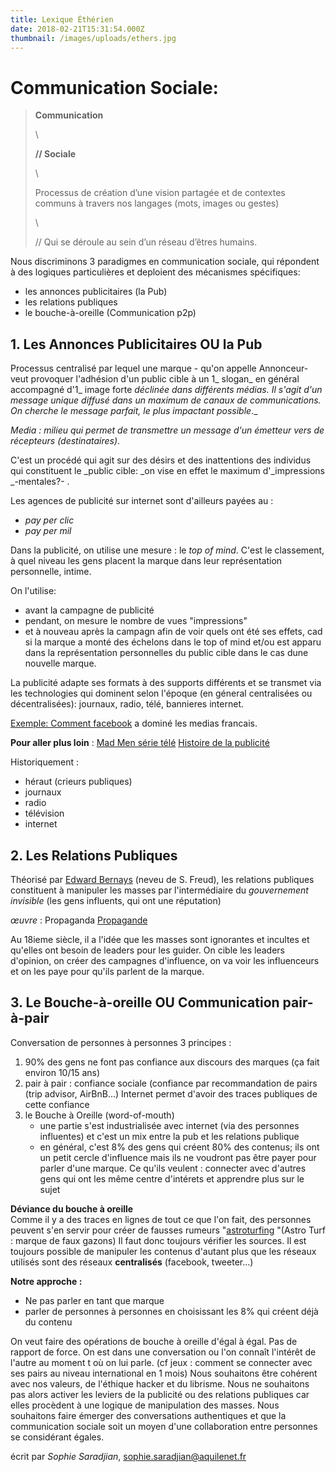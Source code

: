```yaml
---
title: Lexique Éthérien
date: 2018-02-21T15:31:54.000Z
thumbnail: /images/uploads/ethers.jpg
---
```

# Communication Sociale:

> **Communication**
>
> \
>
> **// Sociale**
>
> \
>
> Processus de création d’une vision partagée et de contextes communs à travers nos langages (mots, images ou gestes)
>
> \
>
>    // Qui se déroule au sein d’un réseau d’êtres humains.

Nous discriminons 3 paradigmes en communication sociale, qui répondent à des logiques particulières et deploient des mécanismes spécifiques: 

* les annonces publicitaires (la Pub)
* les relations publiques
* le bouche-à-oreille (Communication p2p)

## 1. Les Annonces Publicitaires OU la Pub

Processus centralisé par lequel une marque - qu'on appelle Annonceur-  veut provoquer l'adhésion d'un public cible à un 1_ slogan_ en général accompagné d'1_ image forte _déclinée dans différents médias. Il s'agit d'un message unique diffusé dans un maximum de canaux de communications.
On cherche le message parfait, le plus impactant possible_._

_Media : milieu qui permet de transmettre un message d'un émetteur vers de récepteurs (destinataires)_.

C'est un procédé qui agit sur des désirs et des inattentions des individus qui constituent le _public cible: _on vise en effet le maximum d'_impressions _-mentales?- .

Les agences de publicité sur internet sont d'ailleurs payées au :

* _pay per clic_ 
* _pay per mil_


Dans la publicité, on utilise une mesure : le _top of mind_. C'est le classement, à quel niveau les gens placent la marque dans leur représentation personnelle, intime.

On l'utilise:

* avant la campagne de publicité
* pendant, on mesure le nombre de vues "impressions"
* et à nouveau après la campagn afin de voir quels ont été ses effets, cad si la marque   a monté des échelons dans le top of mind et/ou est apparu dans la représentation personnelles du public cible dans le cas dune nouvelle marque.

La publicité adapte ses formats à des supports différents et se transmet via les technologies qui dominent selon l'époque (en géneral centralisées ou décentralisées): journaux, radio, télé, bannieres internet.

[Exemple: Comment facebook](https://www.pressafrik.com/Enquete-Mediapart-Comment-Facebook-achete-la-presse-francaise_a173964.html) a dominé les medias francais.



**Pour aller plus loin** : 
[Mad Men série télé](https://fr.wikipedia.org/wiki/Mad_Men)
[Histoire de la publicité](https://fr.wikipedia.org/wiki/Histoire_de_la_publicit%C3%A9)

Historiquement : 

* héraut (crieurs publiques)
* journaux
* radio
* télévision
* internet

## 2. Les Relations Publiques

Théorisé par [Edward Bernays](https://fr.wikipedia.org/wiki/Edward_Bernays) (neveu de S. Freud), les relations publiques constituent à manipuler les masses par l'intermédiaire du _gouvernement invisible_ (les gens influents, qui ont une réputation)

_œuvre_ : Propaganda [Propagande](https://fr.wikipedia.org/wiki/Propagande_(livre))

Au 18ieme siècle, il a l'idée que les masses sont ignorantes et incultes et qu'elles ont besoin de leaders pour les guider.
On cible les leaders d'opinion, on créer des campagnes d'influence, on va voir les influenceurs et on les paye pour qu'ils parlent de la marque.

## 3. Le Bouche-à-oreille OU Communication pair-à-pair

Conversation de personnes à personnes
3 principes : 

1. 90% des gens ne font pas confiance aux discours des marques (ça fait environ 10/15 ans)
2. pair à pair : confiance sociale (confiance par recommandation de pairs (trip advisor, AirBnB...) Internet permet d'avoir des traces publiques de cette confiance
3. le Bouche à Oreille (word-of-mouth)
   * une partie s'est industrialisée avec internet (via des personnes influentes) et c'est un mix entre la pub et les relations publique
   * en général, c'est 8% des gens qui créent 80% des contenus; ils ont un petit cercle d'influence mais ils ne voudront pas être payer pour parler d'une marque. Ce qu'ils veulent : connecter avec d'autres gens qui ont les même centre d'intérets et apprendre plus sur le sujet

**Déviance du bouche à oreille**\
Comme il y a des traces en lignes de tout ce que l'on fait, des personnes peuvent s'en servir pour créer de fausses rumeurs "[astroturfing](https://en.wikipedia.org/wiki/Astroturfing) "(Astro Turf : marque de faux gazons)
Il faut donc toujours vérifier les sources. Il est toujours possible de manipuler les contenus d'autant plus que les réseaux utilisés sont des réseaux **centralisés** (facebook, tweeter...)

**Notre approche :**

* Ne pas parler en tant que marque
* parler de personnes à personnes en choisissant les 8% qui créent déjà du contenu

On veut faire des opérations de bouche à oreille d'égal à égal. Pas de rapport de force. On est dans une conversation ou l'on connaît l'intérêt de l'autre au moment t où on lui parle. (cf jeux : comment se connecter avec ses pairs au niveau international en 1 mois)
Nous souhaitons être cohérent avec nos valeurs, de l'éthique hacker et du librisme. Nous ne souhaitons pas alors activer les leviers de la publicité ou des relations publiques car elles procèdent à une logique de manipulation des masses.
Nous souhaitons faire émerger des conversations authentiques et que la communication sociale soit un moyen d'une collaboration entre personnes se considérant égales.  

écrit par _Sophie Saradjian_,  sophie.saradjian@aquilenet.fr
